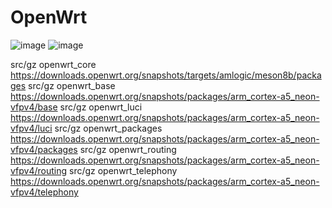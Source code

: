 # OpenWrt

![image](https://github.com/00485/A/assets/98136757/2a6650ea-74ea-49ae-bfff-a29f2402fbfb)
![image](https://github.com/00485/A/assets/98136757/d9775cf6-ba00-4fc9-a9a3-396962dddd93)


src/gz openwrt_core https://downloads.openwrt.org/snapshots/targets/amlogic/meson8b/packages
src/gz openwrt_base https://downloads.openwrt.org/snapshots/packages/arm_cortex-a5_neon-vfpv4/base
src/gz openwrt_luci https://downloads.openwrt.org/snapshots/packages/arm_cortex-a5_neon-vfpv4/luci
src/gz openwrt_packages https://downloads.openwrt.org/snapshots/packages/arm_cortex-a5_neon-vfpv4/packages
src/gz openwrt_routing https://downloads.openwrt.org/snapshots/packages/arm_cortex-a5_neon-vfpv4/routing
src/gz openwrt_telephony https://downloads.openwrt.org/snapshots/packages/arm_cortex-a5_neon-vfpv4/telephony
